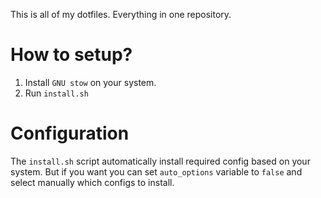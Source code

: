 This is all of my dotfiles.
Everything in one repository.

# How to setup?

1. Install `GNU stow` on your system.
2. Run `install.sh`

# Configuration

The `install.sh` script automatically install required config based on your system.
But if you want you can set `auto_options` variable to `false` and select manually which configs to install.

